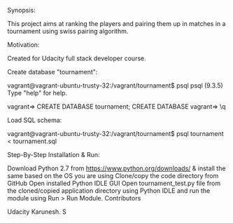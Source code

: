 Synopsis:

This project aims at ranking the players and pairing them up in matches in a tournament using swiss pairing algorithm.

Motivation:

Created for Udacity full stack developer course.

Create database "tournament":

vagrant@vagrant-ubuntu-trusty-32:/vagrant/tournament$ psql
psql (9.3.5)
Type "help" for help.

vagrant=> CREATE DATABASE tournament;
CREATE DATABASE
vagrant=> \q

Load SQL schema:

vagrant@vagrant-ubuntu-trusty-32:/vagrant/tournament$ psql tournament < tournament.sql

Step-By-Step Installation & Run:

Download Python 2.7 from https://www.python.org/downloads/ & install the same based on the OS you are using
Clone/copy the code directory from GitHub
Open installed Python IDLE GUI
Open tournament_test.py file from the cloned/copied application directory using Python IDLE and run the module using Run > Run Module.
Contributors

Udacity
Karunesh. S

